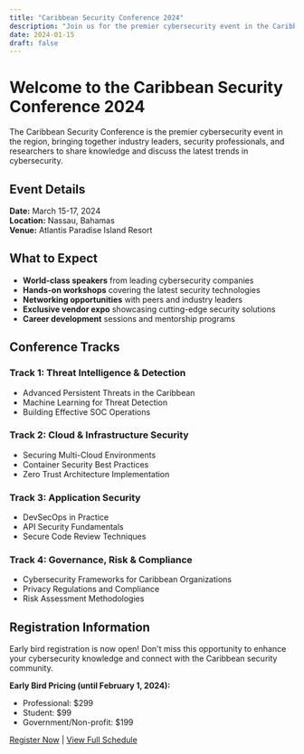 ```yaml
---
title: "Caribbean Security Conference 2024"
description: "Join us for the premier cybersecurity event in the Caribbean featuring world-class speakers, networking opportunities, and cutting-edge security insights."
date: 2024-01-15
draft: false
---
```


# Welcome to the Caribbean Security Conference 2024

The Caribbean Security Conference is the premier cybersecurity event in the region, bringing together industry leaders, security professionals, and researchers to share knowledge and discuss the latest trends in cybersecurity.

## Event Details

**Date:** March 15-17, 2024  
**Location:** Nassau, Bahamas  
**Venue:** Atlantis Paradise Island Resort  

## What to Expect

- **World-class speakers** from leading cybersecurity companies
- **Hands-on workshops** covering the latest security technologies
- **Networking opportunities** with peers and industry leaders
- **Exclusive vendor expo** showcasing cutting-edge security solutions
- **Career development** sessions and mentorship programs

## Conference Tracks

### Track 1: Threat Intelligence & Detection
- Advanced Persistent Threats in the Caribbean
- Machine Learning for Threat Detection
- Building Effective SOC Operations

### Track 2: Cloud & Infrastructure Security
- Securing Multi-Cloud Environments
- Container Security Best Practices
- Zero Trust Architecture Implementation

### Track 3: Application Security
- DevSecOps in Practice
- API Security Fundamentals
- Secure Code Review Techniques

### Track 4: Governance, Risk & Compliance
- Cybersecurity Frameworks for Caribbean Organizations
- Privacy Regulations and Compliance
- Risk Assessment Methodologies

## Registration Information

Early bird registration is now open! Don't miss this opportunity to enhance your cybersecurity knowledge and connect with the Caribbean security community.

**Early Bird Pricing (until February 1, 2024):**
- Professional: $299
- Student: $99
- Government/Non-profit: $199

[Register Now](/register) | [View Full Schedule](/schedule)
